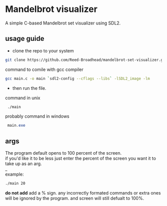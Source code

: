 # Mandelbrot visualizer  
A simple C-based Mandelbrot set visualizer using SDL2.

## usage guide
- clone the repo to your system    

``` bash
git clone https://github.com/Reed-Broadhead/mandelbrot-set-visualizer.git
```

command to comile with gcc compiler  
 ``` bash
 gcc main.c -o main `sdl2-config --cflags --libs` -lSDL2_image -lm
```

- then run the file.  

command in unix
```bash
 ./main
```

probably command in windows  
```powershell
 main.exe
```


## args

The program default opens to 100 percent of the screen.  
if you'd like it to be less just enter the percent of the screen you want it to take up as an arg.  
_  
example:  
```bash
./main 20
```

**do not add** add a % sign. any incorrectly formated commands or extra ones will be ignored by the program. and screen will still defualt to 100%.
